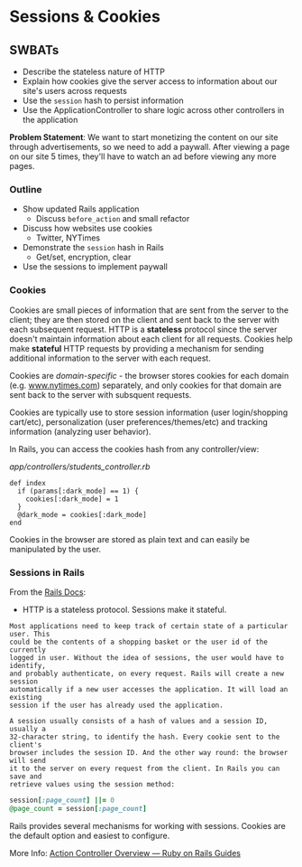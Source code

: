 Sessions & Cookies
===

## SWBATs
- Describe the stateless nature of HTTP
- Explain how cookies give the server access to information about our site's users across requests
- Use the `session` hash to persist information
- Use the ApplicationController to share logic across other controllers in the application

**Problem Statement**: We want to start monetizing the content on our site through advertisements, so we need to add a paywall. After viewing a page on our site 5 times, they'll have to watch an ad before viewing any more pages.

### Outline
- Show updated Rails application
  - Discuss `before_action` and small refactor
- Discuss how websites use cookies
  - Twitter, NYTimes
- Demonstrate the `session` hash in Rails
  - Get/set, encryption, clear
- Use the sessions to implement paywall

### Cookies

Cookies are small pieces of information that are sent from the server to the client; they are then stored on the client and sent back to the server with each subsequent request. HTTP is a **stateless** protocol since the server doesn't maintain information about each client for all requests. Cookies help make **stateful** HTTP requests by providing a mechanism for sending additional information to the server with each request.

Cookies are *domain-specific* - the browser stores cookies for each domain (e.g. www.nytimes.com) separately, and only cookies for that domain are sent back to the server with subsquent requests.

Cookies are typically use to store session information (user login/shopping cart/etc), personalization (user preferences/themes/etc) and tracking information (analyzing user behavior). 

In Rails, you can access the cookies hash from any controller/view:

_app/controllers/students_controller.rb_
```
def index
  if (params[:dark_mode] == 1) {
    cookies[:dark_mode] = 1
  }
  @dark_mode = cookies[:dark_mode]
end
```

Cookies in the browser are stored as plain text and can easily be manipulated by the user. 

### Sessions in Rails

From the [Rails Docs](https://guides.rubyonrails.org/security.html#sessions):

- HTTP is a stateless protocol. Sessions make it stateful.

```
Most applications need to keep track of certain state of a particular user. This
could be the contents of a shopping basket or the user id of the currently
logged in user. Without the idea of sessions, the user would have to identify,
and probably authenticate, on every request. Rails will create a new session
automatically if a new user accesses the application. It will load an existing
session if the user has already used the application.

A session usually consists of a hash of values and a session ID, usually a
32-character string, to identify the hash. Every cookie sent to the client's
browser includes the session ID. And the other way round: the browser will send
it to the server on every request from the client. In Rails you can save and
retrieve values using the session method:
```

```ruby
session[:page_count] ||= 0
@page_count = session[:page_count]
```

Rails provides several mechanisms for working with sessions. Cookies are the default option and easiest to configure.

More Info: [Action Controller Overview — Ruby on Rails Guides](https://guides.rubyonrails.org/action_controller_overview.html#session)
